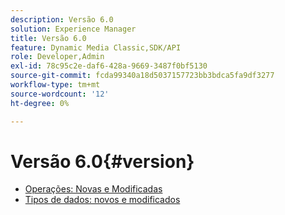 ```yaml
---
description: Versão 6.0
solution: Experience Manager
title: Versão 6.0
feature: Dynamic Media Classic,SDK/API
role: Developer,Admin
exl-id: 78c95c2e-daf6-428a-9669-3487f0bf5130
source-git-commit: fcda99340a18d5037157723bb3bdca5fa9df3277
workflow-type: tm+mt
source-wordcount: '12'
ht-degree: 0%

---
```


# Versão 6.0{#version}

* [Operações: Novas e Modificadas](r-6-operations.md)
* [Tipos de dados: novos e modificados](r-6-types.md)

